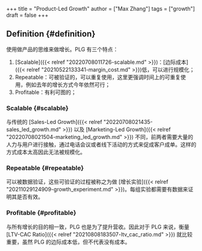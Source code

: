 +++
title = "Product-Led Growth"
author = ["Max Zhang"]
tags = ["growth"]
draft = false
+++

## Definition {#definition}

使用做产品的思维来做增长。PLG 有三个特点：

1.  [Scalable]({{< relref "20220708011726-scalable.md" >}})：[边际成本]({{< relref "20210522133341-margin_cost.md" >}})低，可以进行规模化；
2.  Repeatable：可被验证的，可以重复使用，这里更强调时间上的可重复使用，例如去年的增长方式今年依然可行；
3.  Profitable：有利可图的；


### Scalable {#scalable}

与传统的 [Sales-Led Growth]({{< relref "20220708021435-sales_led_growth.md" >}}) 以及 [Marketing-Led Growth]({{< relref "20220708021504-marketing_led_growth.md" >}}) 不同，前两者需要大量的人力与用户进行接触，通过电话会议或者线下活动的方式来促成客户成单。这样的方式成本太高因此无法被规模化。


### Repeatable {#repeatable}

可以被数据验证，这些可验证的过程被称之为做 [增长实验]({{< relref "20211029124909-growth_experiment.md" >}})。每组实验都需要有数据来证明其是否有效。


### Profitable {#profitable}

与所有增长的目的相一致，PLG 也是为了提升营收。因此对于 PLG 来说，衡量 [LTV-CAC Ratio]({{< relref "20210808183507-ltv_cac_ratio.md" >}}) 就比较重要，虽然 PLG 的边际成本低，但不代表没有成本。
